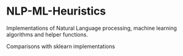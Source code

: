 # NLP-ML-Heuristics
Implementations of Natural Language processing, machine learning algorithms and helper functions.

Comparisons with sklearn implementations
